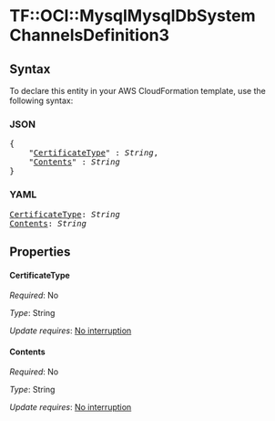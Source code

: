 # TF::OCI::MysqlMysqlDbSystem ChannelsDefinition3

## Syntax

To declare this entity in your AWS CloudFormation template, use the following syntax:

### JSON

<pre>
{
    "<a href="#certificatetype" title="CertificateType">CertificateType</a>" : <i>String</i>,
    "<a href="#contents" title="Contents">Contents</a>" : <i>String</i>
}
</pre>

### YAML

<pre>
<a href="#certificatetype" title="CertificateType">CertificateType</a>: <i>String</i>
<a href="#contents" title="Contents">Contents</a>: <i>String</i>
</pre>

## Properties

#### CertificateType

_Required_: No

_Type_: String

_Update requires_: [No interruption](https://docs.aws.amazon.com/AWSCloudFormation/latest/UserGuide/using-cfn-updating-stacks-update-behaviors.html#update-no-interrupt)

#### Contents

_Required_: No

_Type_: String

_Update requires_: [No interruption](https://docs.aws.amazon.com/AWSCloudFormation/latest/UserGuide/using-cfn-updating-stacks-update-behaviors.html#update-no-interrupt)

